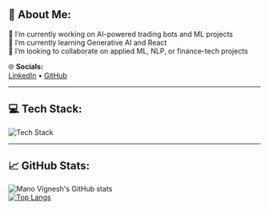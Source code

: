 ## 💫 About Me:
🔭 I’m currently working on AI-powered trading bots and ML projects  
🌱 I’m currently learning Generative AI and React  
🤝 I’m looking to collaborate on applied ML, NLP, or finance-tech projects  

🌐 **Socials:**  
[LinkedIn](https://www.linkedin.com/in/mano-vignesh-096349275) • [GitHub](https://github.com/manovignesh538)

---

## 💻 Tech Stack:
<img src="https://raw.githubusercontent.com/manovignesh538/manovignesh538/main/c5b4c63d-5607-439c-9ef4-1d3ac1e92df9.png" alt="Tech Stack" />

---

## 📈 GitHub Stats:
![Mano Vignesh's GitHub stats](https://github-readme-stats.vercel.app/api?username=manovignesh538&show_icons=true&theme=radical)  
[![Top Langs](https://github-readme-stats.vercel.app/api/top-langs/?username=manovignesh538&layout=compact&theme=radical)](https://github.com/anuraghazra/github-readme-stats)
